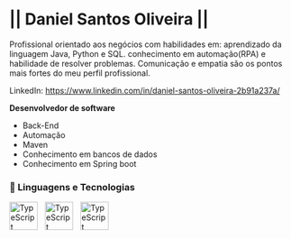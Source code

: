 #                    || Daniel Santos Oliveira ||       

Profissional orientado aos negócios com habilidades em: aprendizado da linguagem Java, 
Python e SQL. conhecimento em automação(RPA) e habilidade de resolver problemas.
Comunicação e empatia são os pontos mais fortes do meu perfil profissional.

LinkedIn: https://www.linkedin.com/in/daniel-santos-oliveira-2b91a237a/   

**Desenvolvedor de software**

- Back-End
- Automação
- Maven
- Conhecimento em bancos de dados
- Conhecimento em Spring boot
  
### 🤖 Linguagens e Tecnologias

  <img 
    align="left" 
    alt="TypeScript"
    title="TypeScript" 
    width="50px" 
    style="padding-right: 10px;" 
    src="https://cdn.jsdelivr.net/gh/devicons/devicon@latest/icons/java/java-original-wordmark.svg" 
  />
   <img
     align="left" 
    alt="TypeScript"
    title="TypeScript" 
    width="50px" 
    style="padding-right: 10px;" 
     src="https://cdn.jsdelivr.net/gh/devicons/devicon@latest/icons/python/python-original-wordmark.svg" 
  />
  <img 
    align="left" 
    alt="TypeScript"
    title="TypeScript" 
    width="50px" 
    style="padding-right: 10px;" 
    src="https://cdn.jsdelivr.net/gh/devicons/devicon@latest/icons/postgresql/postgresql-original-wordmark.svg" 
  />





 
    
          
                                                                                                                                             
